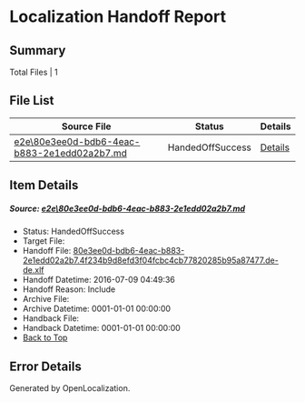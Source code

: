 # <a name='report-top'></a> Localization Handoff Report

## Summary
 Total Files | 1

## File List
 Source File | Status | Details 
 ----------- | ------ | ------- 
 [e2e\80e3ee0d-bdb6-4eac-b883-2e1edd02a2b7.md](https://github.com/OpenLocalizationTestOrg/oltest/blob/b56d6a16a365fa513c706e6611baf43d97e94fbd/e2e/80e3ee0d-bdb6-4eac-b883-2e1edd02a2b7.md) | HandedOffSuccess | [Details](#5cba50247be5e628f25a425e9f9037607f98857a3)

## Item Details
##### <a name='5cba50247be5e628f25a425e9f9037607f98857a3'></a> Source: [e2e\80e3ee0d-bdb6-4eac-b883-2e1edd02a2b7.md](https://github.com/OpenLocalizationTestOrg/oltest/blob/b56d6a16a365fa513c706e6611baf43d97e94fbd/e2e/80e3ee0d-bdb6-4eac-b883-2e1edd02a2b7.md)
* Status: HandedOffSuccess
* Target File: 
* Handoff File: [80e3ee0d-bdb6-4eac-b883-2e1edd02a2b7.4f234b9d8efd3f04fcbc4cb77820285b95a87477.de-de.xlf](https://github.com/OpenLocalizationTestOrg/olhandoff-e2e/blob/73c9c5dc2d55915b07c512bcdb31aa6a42652d9c/ol-handoff/OpenLocalizationTestOrg/oltest-dede-fly/ci/ht/80e3ee0d-bdb6-4eac-b883-2e1edd02a2b7.4f234b9d8efd3f04fcbc4cb77820285b95a87477.de-de.xlf)
* Handoff Datetime: 2016-07-09 04:49:36
* Handoff Reason: Include
* Archive File: 
* Archive Datetime: 0001-01-01 00:00:00
* Handback File: 
* Handback Datetime: 0001-01-01 00:00:00
* [Back to Top](#report-top)


## Error Details

Generated by OpenLocalization.
